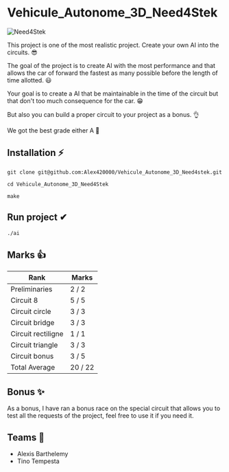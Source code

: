 # Vehicule_Autonome_3D_Need4Stek

![Need4Stek](https://user-images.githubusercontent.com/72023676/189103859-c30d250c-415f-49fa-9cb7-98bd19091017.jpg)

This project is one of the most realistic project. Create your own AI into the circuits. 😎

The goal of the project is to create AI with the most performance and that allows the car of forward the fastest as many possible before the length of time allotted. 😃

Your goal is to create a AI that be maintainable in the time of the circuit but that don't too much consequence for the car. 😁

But also you can build a proper circuit to your project as a bonus. 👌

We got the best grade either A 👀

## Installation ⚡

``` git clone git@github.com:Alex420000/Vehicule_Autonome_3D_Need4stek.git ```

``` cd Vehicule_Autonome_3D_Need4Stek ```

``` make ```

## Run project ✔

```` ./ai ````

## Marks 👍
| Rank | Marks |
|-----------|-----------|
| Preliminaries | 2 / 2 |
| Circuit 8 | 5 / 5 |
| Circuit circle |	3 / 3 |
| Circuit bridge | 3 / 3 |
| Circuit rectiligne | 1 / 1 |
| Circuit triangle | 3 / 3 |
| Circuit bonus | 3 / 5 |
| Total Average | 20 / 22 |

## Bonus ✨
As a bonus, I have ran a bonus race on the special circuit that allows you to test all the requests of the project,
feel free to use it if you need it.

## Teams 🙌
* Alexis Barthelemy
* Tino Tempesta

